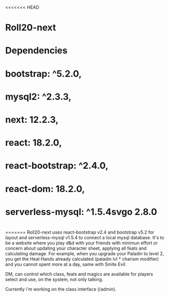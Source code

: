 <<<<<<< HEAD
# Roll20-next
# Dependencies
  # bootstrap: ^5.2.0,
  # mysql2: ^2.3.3,
  # next: 12.2.3,
  # react: 18.2.0,
  # react-bootstrap: ^2.4.0,
  # react-dom: 18.2.0,
  # serverless-mysql: ^1.5.4svgo 2.8.0
 #
=======
Roll20-next uses react-bootstrap v2.4 and bootstrap v5.2 for layout and serverless-mysql v1.5.4 to connect a local mysql database. 
It's to be a website where you play d&d with your friends with minimun effort or concern about updating your character sheet, applying all feats and calculating damage.
For example, when you upgrade your Paladin to level 2, you get the Heal Hands already calculated (paladin lvl * charism modifier) and you cannot spent more at a day, same with Smite Evil.

DM, can control which class, feats and magics are available for players select and use, on the system, not only talking.

Currently i'm working on the class interface (/admin).